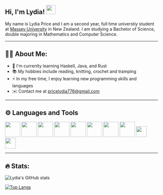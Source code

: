 ## Hi, I'm Lydia!  <img src="https://raw.githubusercontent.com/MartinHeinz/MartinHeinz/master/wave.gif" width="30px">

My name is Lydia Price and I am a second year, full time universtiy student at [Massey University](https://www.massey.ac.nz) in New Zealand. I am studying a Bachelor of Science, double majoring in Mathematics and Computer Science. 

---
## :woman_technologist: About Me:

- :seedling: I'm currenlty learning Haskell, Java, and Rust
- :books: My hobbies include reading, knitting, crochet and tramping 
- :zap: In my free time, I enjoy learning new programming skills and languages
- ✉️ Contact me at pricelydia776@gmail.com
---

## ⚙️ Languages and Tools 


<p align="left">
<img height = 50 src="https://cdn.jsdelivr.net/gh/devicons/devicon/icons/c/c-original.svg" />
<img height = 50 src="https://cdn.jsdelivr.net/gh/devicons/devicon/icons/cplusplus/cplusplus-original.svg" />
<img height = 50 src="https://cdn.jsdelivr.net/gh/devicons/devicon/icons/java/java-original-wordmark.svg" />
<img height = 50  src="https://cdn.jsdelivr.net/gh/devicons/devicon/icons/haskell/haskell-original.svg" />
<img height = 50 src="https://cdn.jsdelivr.net/gh/devicons/devicon/icons/python/python-original-wordmark.svg" />
<img height = 50 src="https://cdn.jsdelivr.net/gh/devicons/devicon/icons/git/git-original.svg" />
<img height = 50 src="https://cdn.jsdelivr.net/gh/devicons/devicon/icons/matlab/matlab-original.svg" />
<img height = 50 src="https://cdn.jsdelivr.net/gh/devicons/devicon/icons/r/r-original.svg" />
<img height = 35 src="https://img.shields.io/badge/Rust-000000?style=for-the-badge&logo=rust&logoColor=white" />
<img height = 35 src="https://img.shields.io/badge/circle%20ci-%23161616.svg?style=for-the-badge&logo=circleci&logoColor=white" />  
</p>


---
## :fire: Stats:

![Lydia's GitHub stats](https://github-readme-stats.vercel.app/api?username=Lydia-Price776&show_icons=true&theme=radical) 

[![Top Langs](https://github-readme-stats.vercel.app/api/top-langs/?username=Lydia-Price776&layout=compact&theme=radical)](https://github.com/anuraghazra/github-readme-stats)

